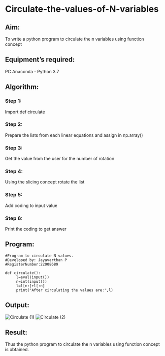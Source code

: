 # Circulate-the-values-of-N-variables
## Aim:
To write a python program to circulate the n variables using function concept
## Equipment’s required:
PC
Anaconda - Python 3.7
## Algorithm: 
### Step 1: 
Import def circulate
### Step 2: 
Prepare the lists from each linear equations and assign in np.array()
### Step 3: 
Get the value from the user for the number of rotation
### Step 4: 
Using the slicing concept rotate the list

### Step 5: 
Add coding to input value
### Step 6: 
Print the coding to get answer
## Program:
```
#Program to circulate N values.
#Developed by: Jayavarthan P
#RegisterNumber:22008689

def circulate():
     l=eval(input())
     n=int(input())
     l=l[n:]+l[:n]
     print("After circulating the values are:",l)
```


## Output:
![Circulate (1)](https://user-images.githubusercontent.com/121369281/209518447-1f7a4968-4ef3-44ef-9f72-b278e36d7bab.png)
![Circulate (2)](https://user-images.githubusercontent.com/121369281/209518459-bf829910-9da5-4bc6-be1e-d4ab76d091a0.png)


## Result:
Thus the python program to circulate the n variables using function concept is obtained.


